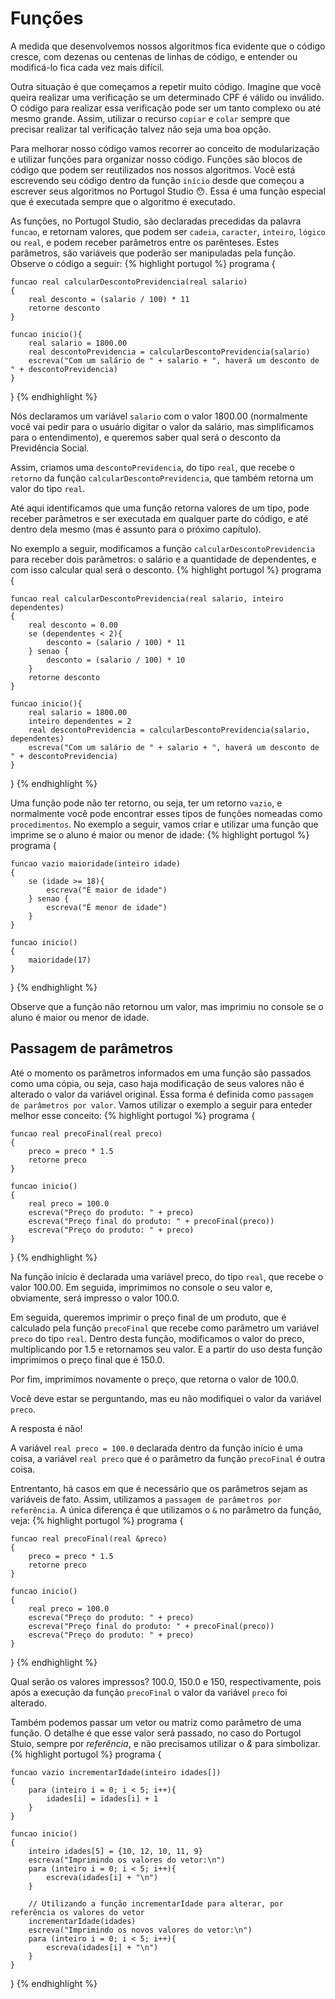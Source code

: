 # Funções
A medida que desenvolvemos nossos algoritmos fica evidente que o código cresce, com dezenas ou centenas de linhas de código, e entender ou modificá-lo fica cada vez mais difícil.

Outra situação é que começamos a repetir muito código. Imagine que você queira realizar uma verificação se um determinado CPF é válido ou inválido. O código para realizar essa verificação pode ser um tanto complexo ou até mesmo grande. Assim, utilizar o recurso `copiar` e `colar` sempre que precisar realizar tal verificação talvez não seja uma boa opção.

Para melhorar nosso código vamos recorrer ao conceito de modularização e utilizar funções para organizar nosso código. Funções são blocos de código que podem ser reutilizados nos nossos algoritmos. Você está escrevendo seu código dentro da função `início` desde que começou a escrever seus algoritmos no Portugol Studio 😯️. Essa é uma função especial que é executada sempre que o algoritmo é executado.

As funções, no Portugol Studio, são declaradas precedidas da palavra `funcao`, e retornam valores, que podem ser `cadeia`, `caracter`, `inteiro`, `lógico` ou `real`, e podem receber parâmetros entre os parênteses. Estes parâmetros, são variáveis que poderão ser manipuladas pela função. Observe o código a seguir:
{% highlight portugol %}
programa
{
	
	funcao real calcularDescontoPrevidencia(real salario)
	{
		real desconto = (salario / 100) * 11
        retorne desconto
	}

    funcao inicio(){
        real salario = 1800.00
        real descontoPrevidencia = calcularDescontoPrevidencia(salario)
        escreva("Com um salário de " + salario + ", haverá um desconto de " + descontoPrevidencia)
    }
}
{% endhighlight %}

Nós declaramos um variável `salario` com o valor 1800.00 (normalmente você vai pedir para o usuário digitar o valor da salário, mas simplificamos para o entendimento), e queremos saber qual será o desconto da Previdência Social.

Assim, criamos uma `descontoPrevidencia`, do tipo `real`, que recebe o `retorno` da função `calcularDescontoPrevidencia`, que também retorna um valor do tipo `real`.

Até aqui identificamos que uma função retorna valores de um tipo, pode receber parâmetros e ser executada em qualquer parte do código, e até dentro dela mesmo (mas é assunto para o próximo capítulo).

No exemplo a seguir, modificamos a função `calcularDescontoPrevidencia` para receber dois parâmetros: o salário e a quantidade de dependentes, e com isso calcular qual será o desconto.
{% highlight portugol %}
programa
{
	
	funcao real calcularDescontoPrevidencia(real salario, inteiro dependentes)
	{
        real desconto = 0.00
        se (dependentes < 2){
		    desconto = (salario / 100) * 11
        } senao {
            desconto = (salario / 100) * 10
        }
        retorne desconto
	}

    funcao inicio(){
        real salario = 1800.00
        inteiro dependentes = 2
        real descontoPrevidencia = calcularDescontoPrevidencia(salario, dependentes)
        escreva("Com um salário de " + salario + ", haverá um desconto de " + descontoPrevidencia)
    }
}
{% endhighlight %}

Uma função pode não ter retorno, ou seja, ter um retorno `vazio`, e normalmente você pode encontrar esses tipos de funções nomeadas como `procedimentos`. No exemplo a seguir, vamos criar e utilizar uma função que imprime se o aluno é maior ou menor de idade:
{% highlight portugol %}
programa
{

	funcao vazio maioridade(inteiro idade)
	{
		se (idade >= 18){
			escreva("É maior de idade")
		} senao {
			escreva("É menor de idade")
		}
	}
	
	funcao inicio()
	{
		maioridade(17)
	}
}
{% endhighlight %}

Observe que a função não retornou um valor, mas imprimiu no console se o aluno é maior ou menor de idade.

## Passagem de parâmetros
Até o momento os parâmetros informados em uma função são passados como uma cópia, ou seja, caso haja modificação de seus valores não é alterado o valor da variável original. Essa forma é definida como `passagem de parâmetros por valor`. Vamos utilizar o exemplo a seguir para enteder melhor esse conceito:
{% highlight portugol %}
programa
{

	funcao real precoFinal(real preco)
	{
		preco = preco * 1.5
        retorne preco
	}
	
	funcao inicio()
	{
		real preco = 100.0
        escreva("Preço do produto: " + preco)
        escreva("Preço final do produto: " + precoFinal(preco))
        escreva("Preço do produto: " + preco)
	}
}
{% endhighlight %}

Na função início é declarada uma variável preco, do tipo `real`, que recebe o valor 100.00. Em seguida, imprimimos no console o seu valor e, obviamente, será impresso o valor 100.0.

Em seguida, queremos imprimir o preço final de um produto, que é calculado pela função `precoFinal` que recebe como parâmetro um variável `preco` do tipo `real`. Dentro desta função, modificamos o valor do preco, multiplicando por 1.5 e retornamos seu valor. E a partir do uso desta função imprimimos o preço final que é 150.0.

Por fim, imprimimos novamente o preço, que retorna o valor de 100.0.

Você deve estar se perguntando, mas eu não modifiquei o valor da variável `preco`.

A resposta é não!

A variável `real preco = 100.0` declarada dentro da função início é uma coisa, a variável `real preco` que é o parâmetro da função `precoFinal` é outra coisa.


Entrentanto, há casos em que é necessário que os parâmetros sejam as variáveis de fato. Assim, utilizamos a `passagem de parâmetros por referência`. A única diferença é que utilizamos o `&` no parâmetro da função, veja:
{% highlight portugol %}
programa
{

	funcao real precoFinal(real &preco)
	{
		preco = preco * 1.5
        retorne preco
	}
	
	funcao inicio()
	{
		real preco = 100.0
        escreva("Preço do produto: " + preco)
        escreva("Preço final do produto: " + precoFinal(preco))
        escreva("Preço do produto: " + preco)
	}
}
{% endhighlight %}

Qual serão os valores impressos? 100.0, 150.0 e 150, respectivamente, pois após a execução da função `precoFinal` o valor da variável `preco` foi alterado.

Também podemos passar um vetor ou matriz como parâmetro de uma função. O detalhe é que esse valor será passado, no caso do Portugol Stuio, sempre por *referência*, e não precisamos utilizar o *&* para simbolizar.
{% highlight portugol %}
programa
{

	funcao vazio incrementarIdade(inteiro idades[])
	{
		para (inteiro i = 0; i < 5; i++){
			idades[i] = idades[i] + 1
		}
	}
	
	funcao inicio()
	{
		inteiro idades[5] = {10, 12, 10, 11, 9}
		escreva("Imprimindo os valores do vetor:\n")
		para (inteiro i = 0; i < 5; i++){
			escreva(idades[i] + "\n")
		}

		// Utilizando a função incrementarIdade para alterar, por referência os valores do vetor
		incrementarIdade(idades)
		escreva("Imprimindo os novos valores do vetor:\n")
		para (inteiro i = 0; i < 5; i++){
			escreva(idades[i] + "\n")
		}
	}
}
{% endhighlight %}

<script src="assets/js/script.js"></script>
<script>hljs.initHighlightingOnLoad();</script>
